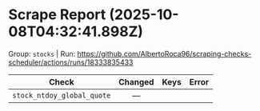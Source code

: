 # Scrape Report (2025-10-08T04:32:41.898Z)

Group: `stocks`  |  Run: https://github.com/AlbertoRoca96/scraping-checks-scheduler/actions/runs/18333835433

| Check | Changed | Keys | Error |
|---|:---:|:--|:--|
| `stock_ntdoy_global_quote` | — |  |  |
